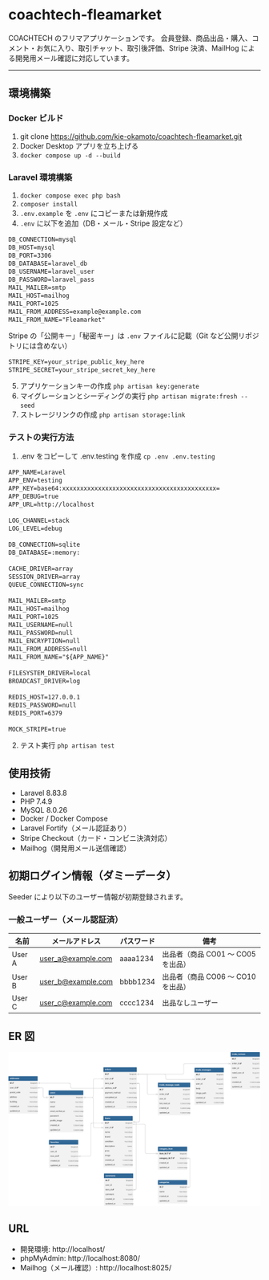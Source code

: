 # coachtech-fleamarket

COACHTECH のフリマアプリケーションです。
会員登録、商品出品・購入、コメント・お気に入り、取引チャット、取引後評価、Stripe 決済、MailHog による開発用メール確認に対応しています。

---

## 環境構築

### Docker ビルド

1. git clone https://github.com/kie-okamoto/coachtech-fleamarket.git
2. Docker Desktop アプリを立ち上げる
3. `docker compose up -d --build`

### Laravel 環境構築

1. `docker compose exec php bash`
2. `composer install`
3. `.env.example` を `.env` にコピーまたは新規作成
4. `.env` に以下を追加（DB・メール・Stripe 設定など）

```env
DB_CONNECTION=mysql
DB_HOST=mysql
DB_PORT=3306
DB_DATABASE=laravel_db
DB_USERNAME=laravel_user
DB_PASSWORD=laravel_pass
MAIL_MAILER=smtp
MAIL_HOST=mailhog
MAIL_PORT=1025
MAIL_FROM_ADDRESS=example@example.com
MAIL_FROM_NAME="Fleamarket"
```

Stripe の「公開キー」「秘密キー」は `.env` ファイルに記載（Git など公開リポジトリには含めない）

```env
STRIPE_KEY=your_stripe_public_key_here
STRIPE_SECRET=your_stripe_secret_key_here
```

5. アプリケーションキーの作成 `php artisan key:generate`
6. マイグレーションとシーディングの実行 `php artisan migrate:fresh --seed`
7. ストレージリンクの作成 `php artisan storage:link`

### テストの実行方法

1. .env をコピーして .env.testing を作成 `cp .env .env.testing`

```env
APP_NAME=Laravel
APP_ENV=testing
APP_KEY=base64:xxxxxxxxxxxxxxxxxxxxxxxxxxxxxxxxxxxxxxxxxxx=
APP_DEBUG=true
APP_URL=http://localhost

LOG_CHANNEL=stack
LOG_LEVEL=debug

DB_CONNECTION=sqlite
DB_DATABASE=:memory:

CACHE_DRIVER=array
SESSION_DRIVER=array
QUEUE_CONNECTION=sync

MAIL_MAILER=smtp
MAIL_HOST=mailhog
MAIL_PORT=1025
MAIL_USERNAME=null
MAIL_PASSWORD=null
MAIL_ENCRYPTION=null
MAIL_FROM_ADDRESS=null
MAIL_FROM_NAME="${APP_NAME}"

FILESYSTEM_DRIVER=local
BROADCAST_DRIVER=log

REDIS_HOST=127.0.0.1
REDIS_PASSWORD=null
REDIS_PORT=6379

MOCK_STRIPE=true
```

2. テスト実行 `php artisan test`

## 使用技術

- Laravel 8.83.8
- PHP 7.4.9
- MySQL 8.0.26
- Docker / Docker Compose
- Laravel Fortify（メール認証あり）
- Stripe Checkout（カード・コンビニ決済対応）
- Mailhog（開発用メール送信確認）

## 初期ログイン情報（ダミーデータ）

Seeder により以下のユーザー情報が初期登録されます。

### 一般ユーザー（メール認証済）

| 名前   | メールアドレス     | パスワード | 備考                               |
| ------ | ------------------ | ---------- | ---------------------------------- |
| User A | user_a@example.com | aaaa1234   | 出品者（商品 CO01 ～ CO05 を出品） |
| User B | user_b@example.com | bbbb1234   | 出品者（商品 CO06 ～ CO10 を出品） |
| User C | user_c@example.com | cccc1234   | 出品なしユーザー                   |

## ER 図

![ER図](./er.png)

## URL

- 開発環境: http://localhost/
- phpMyAdmin: http://localhost:8080/
- Mailhog（メール確認）: http://localhost:8025/
